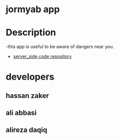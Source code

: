 # jormyab app
# Description
-this app is useful to be aware of dangers near you.
- [server_side code repository](https://github.com/hassanzaker/SERVER_for_JormYabApp)

# developers
## hassan zaker
## ali abbasi
## alireza daqiq


